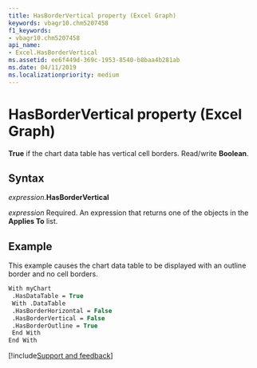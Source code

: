 ```yaml
---
title: HasBorderVertical property (Excel Graph)
keywords: vbagr10.chm5207458
f1_keywords:
- vbagr10.chm5207458
api_name:
- Excel.HasBorderVertical
ms.assetid: ee6f449d-369c-1953-8540-b8baa4b281ab
ms.date: 04/11/2019
ms.localizationpriority: medium
---
```



# HasBorderVertical property (Excel Graph)

**True** if the chart data table has vertical cell borders. Read/write **Boolean**.

## Syntax

_expression_.**HasBorderVertical**

_expression_ Required. An expression that returns one of the objects in the **Applies To** list.

## Example

This example causes the chart data table to be displayed with an outline border and no cell borders.

```vb
With myChart 
 .HasDataTable = True 
 With .DataTable 
 .HasBorderHorizontal = False 
 .HasBorderVertical = False 
 .HasBorderOutline = True 
 End With 
End With
```

[!include[Support and feedback](~/includes/feedback-boilerplate.md)]